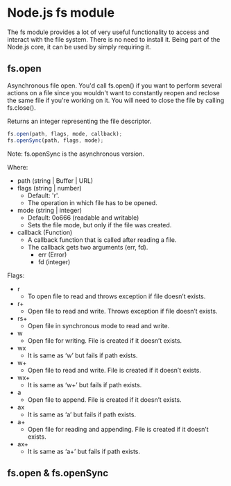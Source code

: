 # Node.js fs module

The fs module provides a lot of very useful functionality to access and interact with the file system. There is no need to install it. Being part of the Node.js core, it can be used by simply requiring it.

## fs.open

Asynchronous file open. You'd call fs.open() if you want to perform several actions on a file since you wouldn't want to constantly reopen and reclose the same file if you're working on it. You will need to close the file by calling fs.close().

Returns an integer representing the file descriptor.

```javascript
fs.open(path, flags, mode, callback);
fs.openSync(path, flags, mode);
```

Note: fs.openSync is the asynchronous version.

Where:

- path (string | Buffer | URL)
- flags (string | number)
  - Default: 'r'.
  - The operation in which file has to be opened.
- mode (string | integer)
  - Default: 0o666 (readable and writable)
  - Sets the file mode, but only if the file was created.
- callback (Function)
  - A callback function that is called after reading a file.
  - The callback gets two arguments (err, fd).
    - err (Error)
    - fd (integer)

Flags:

- r
  - To open file to read and throws exception if file doesn’t exists.
- r+
  - Open file to read and write. Throws exception if file doesn’t exists.
- rs+
  - Open file in synchronous mode to read and write.
- w
  - Open file for writing. File is created if it doesn’t exists.
- wx
  - It is same as ‘w’ but fails if path exists.
- w+
  - Open file to read and write. File is created if it doesn’t exists.
- wx+
  - It is same as ‘w+’ but fails if path exists.
- a
  - Open file to append. File is created if it doesn’t exists.
- ax
  - It is same as ‘a’ but fails if path exists.
- a+
  - Open file for reading and appending. File is created if it doesn’t exists.
- ax+
  - It is same as ‘a+’ but fails if path exists.

## fs.open & fs.openSync

